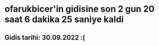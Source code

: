 # ofarukbicer'in gidisine son 2 gun 20 saat 6 dakika 25 saniye kaldi

## Gidis tarihi: 30.09.2022 :(